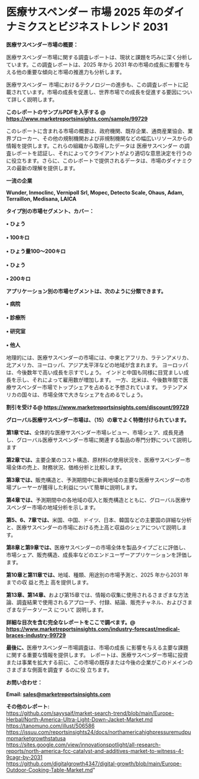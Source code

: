 # 医療サスペンダー 市場 2025 年のダイナミクスとビジネストレンド 2031

<strong><b>医療サスペンダー市場の概要：</b></strong>

医療サスペンダー市場に関する調査レポートは、現状と課題を巧みに深く分析しています。この調査レポートは、2025 年から 2031 年の市場の成長に影響を与える他の重要な傾向と市場の推進力も分析します。

医療サスペンダー 市場におけるテクノロジーの進歩も、この調査レポートに記載されています。市場の成長を促進し、世界市場での成長を促進する要因について詳しく説明します。

<strong>このレポートのサンプルPDFを入手する @ <a href=https://www.marketreportsinsights.com/sample/99729>https://www.marketreportsinsights.com/sample/99729</a></strong>

このレポートに含まれる市場の概要は、政府機関、既存企業、通商産業協会、業界ブローカー、その他の規制機関および非規制機関などの幅広いリソースからの情報を提供します。これらの組織から取得したデータは 医療サスペンダー の調査レポートを認証し、それによってクライアントがより適切な意思決定を行うのに役立ちます。さらに、このレポートで提供されるデータは、市場のダイナミクスの最新の理解を提供します。

<strong>一流の企業</strong>

<strong><b>Wunder, Inmoclinc, Vernipoll Srl, Mopec, Detecto Scale, Ohaus, Adam, Terraillon, Medisana, LAICA</b></strong>

<strong><b>タイプ別の市場セグメント、カバー：</b></strong>

<strong>• ひょう<br><br>• 100キロ<br><br>• ひょう量100〜200キロ<br><br>• ひょう<br><br>• 200キロ</strong>

<strong><b>アプリケーション別の市場セグメントは、次のように分類できます。</b></strong>

<strong>• 病院<br><br>• 診療所<br><br>• 研究室<br><br>• 他人</strong>

 地理的には、医療サスペンダーの市場には、中東とアフリカ、ラテンアメリカ、北アメリカ、ヨーロッパ、アジア太平洋などの地域が含まれます。 ヨーロッパは、今後数年で高い成長を示すでしょう。 インドと中国も同様に目覚ましい成長を示し、それによって雇用数が増加します。 一方、北米は、今後数年間で医療サスペンダー市場でトップシェアを占めると予想されています。 ラテンアメリカの国々は、市場全体で大きなシェアを占めるでしょう。

<strong>割引を受ける@ <a href=https://www.marketreportsinsights.com/discount/99729>https://www.marketreportsinsights.com/discount/99729</a></strong>

<strong><b>グローバル医療サスペンダー市場は、（15）の章でよく特徴付けられています。</b></strong>

<strong><b>第</b></strong><strong><b>1章では、</b></strong>全体的な医療サスペンダー市場レビュー、市場シェア、成長見通し、グローバル医療サスペンダー市場に関連する製品の専門分野について説明します

<strong><b>第2章では、</b></strong>主要企業のコスト構造、原材料の使用状況を、医療サスペンダー市場全体の売上、財務状況、価格分析と比較します。

<strong><b>第3章では、</b></strong>販売構造と、予測期間中に新興地域の主要な医療サスペンダーの市場プレーヤーが獲得した利益について簡単に説明します。

<strong><b>第4章では、</b></strong>予測期間中の各地域の収入と販売構造とともに、グローバル医療サスペンダー市場の地域分析を示します。

<strong><b>第5、6、7章では、</b></strong>米国、中国、ドイツ、日本、韓国などの主要国の詳細な分析と、医療サスペンダーの市場における売上高と収益のシェアについて説明します。

<strong><b>第8章と第9章では、</b></strong>医療サスペンダーの市場全体を製品タイプごとに評価し、市場シェア、販売構造、成長率などのエンドユーザーアプリケーションを評価します。

<strong><b>第10章と第11章では、</b></strong>地域、種類、用途別の市場予測と、2025 年から2031 年までの収 益と売上 高を提供します。

<strong><b>第13章、第14章、</b></strong>および第15章では、情報の収集に使用されるさまざまな方法論、調査結果で使用されるアプローチ、付録、結論、販売チャネル、およびさまざまなデータソース について 説明します。

<strong>詳細な目次を含む完全なレポートをここで調べます。@ <a href=https://www.marketreportsinsights.com/industry-forecast/medical-braces-industry-99729>https://www.marketreportsinsights.com/industry-forecast/medical-braces-industry-99729</a></strong>

<strong><b>最後に、</b></strong>医療サスペンダー市場調査は、市場の成長 に影響を</a>与える主要な課題に関する重要な情報を提供します。 レポートは、医療サスペンダー市場に投資または事業を拡大する前に、この市場の既存または今後の企業がこのドメインのさまざまな側面を調査す るのに役 立ちます。

<strong><b>お問い合わせ：</b></strong>

<strong>Email: </strong><a href=mailto:sales@marketreportsinsights.com><strong>sales@marketreportsinsights.com</strong></a>

<strong>その他のレポート:</strong>
<br>
<a href=https://github.com/sayysaif/market-search-trend/blob/main/Europe-Herbal/North-America-Ultra-Light-Down-Jacket-Market.md>https://github.com/sayysaif/market-search-trend/blob/main/Europe-Herbal/North-America-Ultra-Light-Down-Jacket-Market.md</a>
<br>
<a href=https://tanomuno.com/illust/506586>https://tanomuno.com/illust/506586</a>
<br>
<a href=https://issuu.com/reportsinsights24/docs/northamericahighpressuremudpumpmarketgrowthstatusa>https://issuu.com/reportsinsights24/docs/northamericahighpressuremudpumpmarketgrowthstatusa</a>
<br>
<a href=https://sites.google.com/view/innovationspotlight/all-research-reports/north-america-fcc-catalyst-and-additives-market-to-witness-4-9cagr-by-2031>https://sites.google.com/view/innovationspotlight/all-research-reports/north-america-fcc-catalyst-and-additives-market-to-witness-4-9cagr-by-2031</a>
<br>
<a href=https://github.com/digitalgrowth4347/digital-growth/blob/main/Europe-Outdoor-Cooking-Table-Market.md>https://github.com/digitalgrowth4347/digital-growth/blob/main/Europe-Outdoor-Cooking-Table-Market.md</a>"
